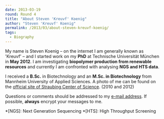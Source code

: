 ```yaml
---
date: 2013-03-19
round: Round 4
title: "About Steven 'Kreuvf' Koenig"
author: "Steven 'Kreuvf' Koenig"
permalink: /2013/03/about-steven-kreuvf-koenig/
tags:
  - Biography
---
```

My name is Steven Koenig &ndash; on the internet I am generally known as 'Kreuvf' &ndash; and I started work on my **PhD** at Technische Universität München in **May 2012**. I am investigating **biopolymer production from renewable resources** and currently I am confronted with analysing **NGS and HTS data**.

I received a **B.Sc.** in Biotechnology and an **M.Sc. in Biotechnology** from Mannheim University of Applied Sciences. A photo of me can be found on the [official site of Straubing Center of Science][1]. (2010 and 2012)

Questions or comments should be addressed to my [e-mail address][2]. If possible, **always** encrypt your messages to me.

 *[NGS]: Next Generation Sequencing
 *[HTS]: High Throughput Screening

 [1]: http://www.wz-straubing.de/CBR/images/cms/mitarbeiter/WZS_-_PersonalfotoSteven_Klein.jpg "Photo of Steven Koenig"
 [2]: http://kreuvf.de/impressum.php "Imprint of Kreuvf's Homepage"
